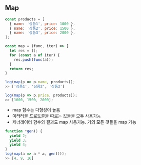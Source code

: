 ## Map
```js
const products = [
  { name: '상품1', price: 1000 },
  { name: '상품2', price: 1500 },
  { name: '상품3', price: 2000 },
];

const map = (func, iter) => {
  let res = [];
  for (const a of iter) {
    res.push(func(a));
  }
  return res;
}

log(map(p => p.name, products));
>> ['상품1', '상품2', '상품3']

log(map(p => p.price, products));
>> [1000, 1500, 2000];
```
- map 함수는 다형성이 높음
- 이터러블 프로토콜을 따르는 값들을 모두 사용가능
- 제너레이터 함수의 결과도 map 사용가능. 거의 모든 것들을 map 가능
```js
function *gen() {
  yield 2;
  yield 3;
  yield 4;
}
log(map(a => a * a, gen()));
>> [4, 9, 16]
```
